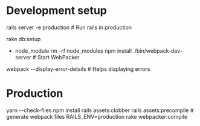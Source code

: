 # Development setup

rails server -e production    # Run rails in production

rake db:setup

- node_module
rm -rf node_modules
npm install
./bin/webpack-dev-server     # Start WebPacker



webpack --display-error-details # Helps displaying errors


# Production 

 
yarn --check-files
npm install
rails assets:clobber
rails assets:precompile # generate webpack files
RAILS_ENV=production rake webpacker:compile
